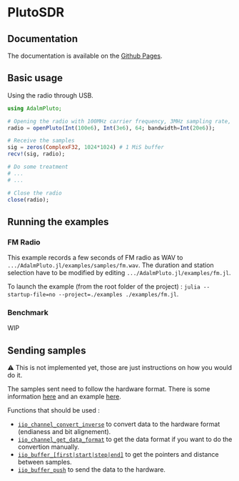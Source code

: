 # PlutoSDR

## Documentation

The documentation is available on the [Github Pages](https://juliatelecom.github.io/AdalmPluto.jl/dev/).

## Basic usage

Using the radio through USB.

```jl
using AdalmPluto;

# Opening the radio with 100MHz carrier frequency, 3MHz sampling rate, and 64dB gain.
radio = openPluto(Int(100e6), Int(3e6), 64; bandwidth=Int(20e6));

# Receive the samples
sig = zeros(ComplexF32, 1024*1024) # 1 MiS buffer
recv!(sig, radio);

# Do some treatment
# ...
# ...

# Close the radio
close(radio);
```

## Running the examples

### FM Radio

This example records a few seconds of FM radio as WAV to `.../AdalmPluto.jl/examples/samples/fm.wav`. The duration and station selection have to be modified by editing `.../AdalmPluto.jl/examples/fm.jl`.

To launch the example (from the root folder of the project) : `julia --startup-file=no --project=./examples ./examples/fm.jl`.

### Benchmark

WIP

## Sending samples

:warning: This is not implemented yet, those are just instructions on how you would do it.

The samples sent need to follow the hardware format. There is some information
[here](https://wiki.analog.com/resources/eval/user-guides/ad-fmcomms2-ebz/software/basic_iq_datafiles#binary_format)
and an example
[here](https://analogdevicesinc.github.io/libiio/master/libiio/ad9361-iiostream_8c-example.html).

Functions that should be used :
- [`iio_channel_convert_inverse`](https://analogdevicesinc.github.io/libiio/master/libiio/group__Debug.html#gaf0a9a659af18b62ffa0520301402eabb)
to convert data to the hardware format (endianess and bit alignement).
- [`iio_channel_get_data_format`](https://analogdevicesinc.github.io/libiio/master/libiio/group__Debug.html#gadbb2dabfdd85c3f2c6b168f0512c7748)
to get the data format if you want to do the convertion manually.
- [`iio_buffer_[first|start|step|end]`](https://analogdevicesinc.github.io/libiio/master/libiio/group__Buffer.html#ga000d2f4c8b72060db1c38ec905bf4156)
to get the pointers and distance between samples.
- [`iio_buffer_push`](https://analogdevicesinc.github.io/libiio/master/libiio/group__Buffer.html#gae7033c625d128667a56cf482aa3149bd)
to send the data to the hardware.
